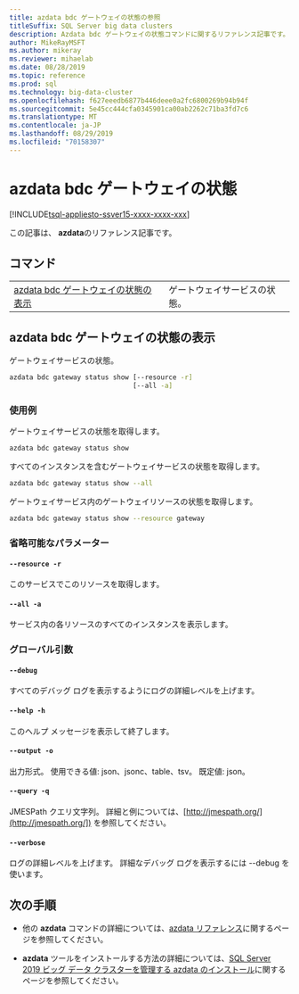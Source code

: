 ```yaml
---
title: azdata bdc ゲートウェイの状態の参照
titleSuffix: SQL Server big data clusters
description: Azdata bdc ゲートウェイの状態コマンドに関するリファレンス記事です。
author: MikeRayMSFT
ms.author: mikeray
ms.reviewer: mihaelab
ms.date: 08/28/2019
ms.topic: reference
ms.prod: sql
ms.technology: big-data-cluster
ms.openlocfilehash: f627eeedb6877b446deee0a2fc6800269b94b94f
ms.sourcegitcommit: 5e45cc444cfa0345901ca00ab2262c71ba3fd7c6
ms.translationtype: MT
ms.contentlocale: ja-JP
ms.lasthandoff: 08/29/2019
ms.locfileid: "70158307"
---
```

# <a name="azdata-bdc-gateway-status"></a>azdata bdc ゲートウェイの状態

[!INCLUDE[tsql-appliesto-ssver15-xxxx-xxxx-xxx](../includes/tsql-appliesto-ssver15-xxxx-xxxx-xxx.md)]  

この記事は、 **azdata**のリファレンス記事です。 

## <a name="commands"></a>コマンド
|     |     |
| --- | --- |
[azdata bdc ゲートウェイの状態の表示](#azdata-bdc-gateway-status-show) | ゲートウェイサービスの状態。
## <a name="azdata-bdc-gateway-status-show"></a>azdata bdc ゲートウェイの状態の表示
ゲートウェイサービスの状態。
```bash
azdata bdc gateway status show [--resource -r] 
                               [--all -a]
```
### <a name="examples"></a>使用例
ゲートウェイサービスの状態を取得します。
```bash
azdata bdc gateway status show
```
すべてのインスタンスを含むゲートウェイサービスの状態を取得します。
```bash
azdata bdc gateway status show --all
```
ゲートウェイサービス内のゲートウェイリソースの状態を取得します。
```bash
azdata bdc gateway status show --resource gateway
```
### <a name="optional-parameters"></a>省略可能なパラメーター
#### `--resource -r`
このサービスでこのリソースを取得します。
#### `--all -a`
サービス内の各リソースのすべてのインスタンスを表示します。
### <a name="global-arguments"></a>グローバル引数
#### `--debug`
すべてのデバッグ ログを表示するようにログの詳細レベルを上げます。
#### `--help -h`
このヘルプ メッセージを表示して終了します。
#### `--output -o`
出力形式。  使用できる値: json、jsonc、table、tsv。  既定値: json。
#### `--query -q`
JMESPath クエリ文字列。 詳細と例については、[http://jmespath.org/](http://jmespath.org/]) を参照してください。
#### `--verbose`
ログの詳細レベルを上げます。 詳細なデバッグ ログを表示するには --debug を使います。

## <a name="next-steps"></a>次の手順

- 他の **azdata** コマンドの詳細については、[azdata リファレンス](reference-azdata.md)に関するページを参照してください。 

- **azdata** ツールをインストールする方法の詳細については、[SQL Server 2019 ビッグ データ クラスターを管理する azdata のインストール](deploy-install-azdata.md)に関するページを参照してください。
